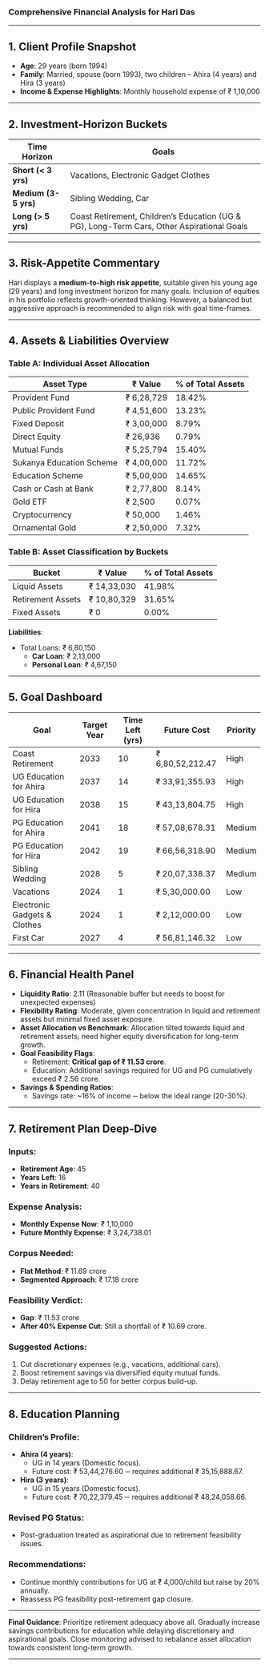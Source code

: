 ### Comprehensive Financial Analysis for Hari Das

---

## 1. Client Profile Snapshot
- **Age**: 29 years (born 1994)
- **Family**: Married, spouse (born 1993), two children – Ahira (4 years) and Hira (3 years)
- **Income & Expense Highlights**: Monthly household expense of ₹ 1,10,000 

---

## 2. Investment-Horizon Buckets
| **Time Horizon** | **Goals**                                                                                                     |
|-------------------|--------------------------------------------------------------------------------------------------------------|
| **Short (< 3 yrs)** | Vacations, Electronic Gadget Clothes                                                                      |
| **Medium (3-5 yrs)** | Sibling Wedding, Car                                                                                     |
| **Long (> 5 yrs)** | Coast Retirement, Children’s Education (UG & PG), Long-Term Cars, Other Aspirational Goals                 |

---

## 3. Risk-Appetite Commentary
Hari displays a **medium-to-high risk appetite**, suitable given his young age (29 years) and long investment horizon for many goals. Inclusion of equities in his portfolio reflects growth-oriented thinking. However, a balanced but aggressive approach is recommended to align risk with goal time-frames.

---

## 4. Assets & Liabilities Overview

### Table A: Individual Asset Allocation
| **Asset Type**               | **₹ Value**     | **% of Total Assets** |
|-------------------------------|-----------------|------------------------|
| Provident Fund               | ₹ 6,28,729      | 18.42%                |
| Public Provident Fund        | ₹ 4,51,600      | 13.23%                |
| Fixed Deposit                | ₹ 3,00,000      | 8.79%                 |
| Direct Equity                | ₹ 26,936        | 0.79%                 |
| Mutual Funds                 | ₹ 5,25,794      | 15.40%                |
| Sukanya Education Scheme     | ₹ 4,00,000      | 11.72%                |
| Education Scheme             | ₹ 5,00,000      | 14.65%                |
| Cash or Cash at Bank         | ₹ 2,77,800      | 8.14%                 |
| Gold ETF                     | ₹ 2,500         | 0.07%                 |
| Cryptocurrency               | ₹ 50,000        | 1.46%                 |
| Ornamental Gold              | ₹ 2,50,000      | 7.32%                 |

### Table B: Asset Classification by Buckets
| **Bucket**       | **₹ Value**      | **% of Total Assets** |
|-------------------|------------------|------------------------|
| Liquid Assets     | ₹ 14,33,030      | 41.98%                |
| Retirement Assets | ₹ 10,80,329      | 31.65%                |
| Fixed Assets      | ₹ 0              | 0.00%                 |

**Liabilities**:
- Total Loans: ₹ 6,80,150
  - **Car Loan**: ₹ 2,13,000
  - **Personal Loan**: ₹ 4,67,150  

---

## 5. Goal Dashboard

| **Goal**                      | **Target Year** | **Time Left (yrs)** | **Future Cost**         | **Priority**  |
|-------------------------------|------------------|----------------------|-------------------------|---------------|
| Coast Retirement              | 2033            | 10                   | ₹ 6,80,52,212.47        | High          |
| UG Education for Ahira         | 2037            | 14                   | ₹ 33,91,355.93          | High          |
| UG Education for Hira          | 2038            | 15                   | ₹ 43,13,804.75          | High          |
| PG Education for Ahira         | 2041            | 18                   | ₹ 57,08,678.31          | Medium        |
| PG Education for Hira          | 2042            | 19                   | ₹ 66,56,318.90          | Medium        |
| Sibling Wedding               | 2028            | 5                    | ₹ 20,07,338.37          | Medium        |
| Vacations                     | 2024            | 1                    | ₹ 5,30,000.00           | Low           |
| Electronic Gadgets & Clothes  | 2024            | 1                    | ₹ 2,12,000.00           | Low           |
| First Car                     | 2027            | 4                    | ₹ 56,81,146.32          | Low           |

---

## 6. Financial Health Panel

- **Liquidity Ratio**: 2.11 (Reasonable buffer but needs to boost for unexpected expenses)
- **Flexibility Rating**: Moderate, given concentration in liquid and retirement assets but minimal fixed asset exposure.
- **Asset Allocation vs Benchmark**: Allocation tilted towards liquid and retirement assets; need higher equity diversification for long-term growth.
- **Goal Feasibility Flags**:
  - Retirement: **Critical gap of ₹ 11.53 crore**.
  - Education: Additional savings required for UG and PG cumulatively exceed ₹ 2.56 crore.
- **Savings & Spending Ratios**:
  - Savings rate: ~16% of income ─ below the ideal range (20-30%).

---

## 7. Retirement Plan Deep-Dive

### Inputs:
- **Retirement Age**: 45
- **Years Left**: 16
- **Years in Retirement**: 40  

### Expense Analysis:
- **Monthly Expense Now**: ₹ 1,10,000  
- **Future Monthly Expense**: ₹ 3,24,738.01  

### Corpus Needed:
- **Flat Method**: ₹ 11.69 crore  
- **Segmented Approach**: ₹ 17.18 crore  

### Feasibility Verdict:
- **Gap**: ₹ 11.53 crore  
- **After 40% Expense Cut**: Still a shortfall of ₹ 10.69 crore.

### Suggested Actions:
1. Cut discretionary expenses (e.g., vacations, additional cars).  
2. Boost retirement savings via diversified equity mutual funds.  
3. Delay retirement age to 50 for better corpus build-up.  

---

## 8. Education Planning

### Children’s Profile:
- **Ahira (4 years)**:
  - UG in 14 years (Domestic focus).
  - Future cost: ₹ 53,44,276.60 ─ requires additional ₹ 35,15,888.67.
- **Hira (3 years)**:
  - UG in 15 years (Domestic focus).
  - Future cost: ₹ 70,22,379.45 ─ requires additional ₹ 48,24,058.66.

### Revised PG Status:
- Post-graduation treated as aspirational due to retirement feasibility issues.

### Recommendations:
- Continue monthly contributions for UG at ₹ 4,000/child but raise by 20% annually.
- Reassess PG feasibility post-retirement gap closure.  

---

**Final Guidance**: Prioritize retirement adequacy above all. Gradually increase savings contributions for education while delaying discretionary and aspirational goals. Close monitoring advised to rebalance asset allocation towards consistent long-term growth.

---